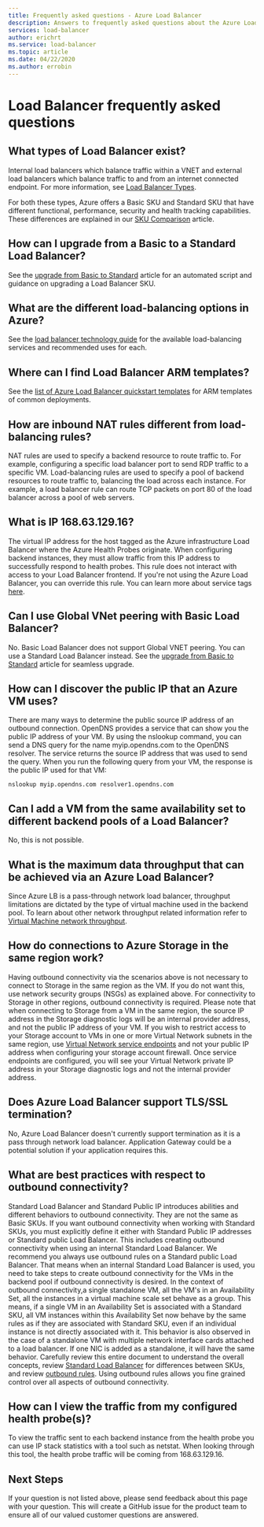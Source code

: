 ```yaml
---
title: Frequently asked questions - Azure Load Balancer
description: Answers to frequently asked questions about the Azure Load Balancer. 
services: load-balancer
author: erichrt
ms.service: load-balancer
ms.topic: article
ms.date: 04/22/2020
ms.author: errobin
---
```

# Load Balancer frequently asked questions

## What types of Load Balancer exist?
Internal load balancers which balance traffic within a VNET and external load balancers which balance traffic to and from an internet connected endpoint. For more information, see [Load Balancer Types](components.md#frontend-ip-configurations). 

For both these types, Azure offers a Basic SKU and Standard SKU that have different functional, performance, security and health tracking capabilities. These differences are explained in our [SKU Comparison](skus.md) article.

 ## How can I upgrade from a Basic to a Standard Load Balancer?
See the [upgrade from Basic to Standard](upgrade-basic-standard.md) article for an automated script and guidance on upgrading a Load Balancer SKU.

 ## What are the different load-balancing options in Azure?
See the [load balancer technology guide](/azure/architecture/guide/technology-choices/load-balancing-overview)  for the available load-balancing services and recommended uses for each.

## Where can I find Load Balancer ARM templates?
See the [list of Azure Load Balancer quickstart templates](/azure/templates/microsoft.network/loadbalancers#quickstart-templates) for ARM templates of common deployments.

## How are inbound NAT rules different from load-balancing rules?
NAT rules are used to specify a backend resource to route traffic to. For example, configuring a specific load balancer port to send RDP traffic to a specific VM. Load-balancing rules are used to specify a pool of backend resources to route traffic to, balancing the load across each instance. For example, a load balancer rule can route TCP packets on port 80 of the load balancer across a pool of web servers.

## What is IP 168.63.129.16?
The virtual IP address for the host tagged as the Azure infrastructure Load Balancer where the Azure Health Probes originate. When configuring backend instances, they must allow traffic from this IP address to successfully respond to health probes. This rule does not interact with access to your Load Balancer frontend. If you're not using the Azure Load Balancer, you can override this rule. You can learn more about service tags [here](../virtual-network/service-tags-overview.md#available-service-tags).

## Can I use Global VNet peering with Basic Load Balancer?
No. Basic Load Balancer does not support Global VNET peering. You can use a Standard Load Balancer instead. See the [upgrade from Basic to Standard](upgrade-basic-standard.md) article for seamless upgrade.

## How can I discover the public IP that an Azure VM uses?

There are many ways to determine the public source IP address of an outbound connection. OpenDNS provides a service that can show you the public IP address of your VM.
By using the nslookup command, you can send a DNS query for the name myip.opendns.com to the OpenDNS resolver. The service returns the source IP address that was used to send the query. When you run the following query from your VM, the response is the public IP used for that VM:

 ```nslookup myip.opendns.com resolver1.opendns.com```
 
## Can I add a VM from the same availability set to different backend pools of a Load Balancer?
No, this is not possible.

## What is the maximum data throughput that can be achieved via an Azure Load Balancer?
Since Azure LB is a pass-through network load balancer, throughput limitations are dictated by the type of virtual machine used in the backend pool. To learn about other network throughput related information refer to [Virtual Machine network throughput](../virtual-network/virtual-machine-network-throughput.md).

## How do connections to Azure Storage in the same region work?
Having outbound connectivity via the scenarios above is not necessary to connect to Storage in the same region as the VM. If you do not want this, use network security groups (NSGs) as explained above. For connectivity to Storage in other regions, outbound connectivity is required. Please note that when connecting to Storage from a VM in the same region, the source IP address in the Storage diagnostic logs will be an internal provider address, and not the public IP address of your VM. If you wish to restrict access to your Storage account to VMs in one or more Virtual Network subnets in the same region, use [Virtual Network service endpoints](../virtual-network/virtual-network-service-endpoints-overview.md) and not your public IP address when configuring your storage account firewall. Once service endpoints are configured, you will see your Virtual Network private IP address in your Storage diagnostic logs and not the internal provider address.

## Does Azure Load Balancer support TLS/SSL termination?
No, Azure Load Balancer doesn't currently support termination as it is a pass through network load balancer. Application Gateway could be a potential solution if your application requires this.

## What are best practices with respect to outbound connectivity?
Standard Load Balancer and Standard Public IP introduces abilities and different behaviors to outbound connectivity. They are not the same as Basic SKUs. If you want outbound connectivity when working with Standard SKUs, you must explicitly define it either with Standard Public IP addresses or Standard public Load Balancer. This includes creating outbound connectivity when using an internal Standard Load Balancer. We recommend you always use outbound rules on a Standard public Load Balancer. That means when an internal Standard Load Balancer is used, you need to take steps to create outbound connectivity for the VMs in the backend pool if outbound connectivity is desired. In the context of outbound connectivity,a single standalone VM, all the VM's in an Availability Set, all the instances in a virtual machine scale set behave as a group. This means, if a single VM in an Availability Set is associated with a Standard SKU, all VM instances within this Availability Set now behave by the same rules as if they are associated with Standard SKU, even if an individual instance is not directly associated with it. This behavior is also observed in the case of a standalone VM with multiple network interface cards attached to a load balancer. If one NIC is added as a standalone, it will have the same behavior. Carefully review this entire document to understand the overall concepts, review [Standard Load Balancer](./load-balancer-overview.md) for differences between SKUs, and review [outbound rules](load-balancer-outbound-connections.md#outboundrules).
 Using outbound rules allows you fine grained control over all aspects of outbound connectivity.
 
 ## <a name="probes"></a> How can I view the traffic from my configured health probe(s)?
To view the traffic sent to each backend instance from the health probe you can use IP stack statistics with a tool such as netstat. When looking through this tool, the health probe traffic will be coming from 168.63.129.16.
 
## Next Steps
If your question is not listed above, please send feedback about this page with your question. This will create a GitHub issue for the product team to ensure all of our valued customer questions are answered.
